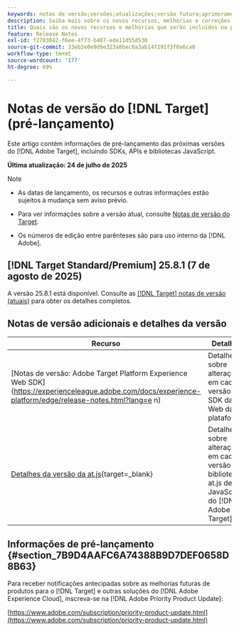 ```yaml
---
keywords: notas de versão;versões;atualizações;versão futura;aprimoramentos;novos recursos;correções;atualizações;pré-lançamento;acesso antecipado;release notes;releases;updates;future release;enhancements;new features;fixes;updates;prerelease;Early access
description: Saiba mais sobre os novos recursos, melhorias e correções adicionados na próxima versão do [!DNL Target], incluindo SDKs, APIs e bibliotecas JavaScript.
title: Quais são os novos recursos e melhorias que serão incluídos na próxima versão do  [!DNL Target] ?
feature: Release Notes
exl-id: f2783042-f6ee-4f73-b487-ede11d55d530
source-git-commit: 33eb2e0e9d9e323a8bec8a3ab147291f3f0a6ca8
workflow-type: tm+mt
source-wordcount: '177'
ht-degree: 69%

---
```


# Notas de versão do [!DNL Target] (pré-lançamento)

Este artigo contém informações de pré-lançamento das próximas versões do [!DNL Adobe Target], incluindo SDKs, APIs e bibliotecas JavaScript.

**Última atualização: 24 de julho de 2025**

>[!NOTE]
>
>* As datas de lançamento, os recursos e outras informações estão sujeitos à mudança sem aviso prévio.
>
>* Para ver informações sobre a versão atual, consulte [Notas de versão do Target](release-notes.md).
>
>* Os números de edição entre parênteses são para uso interno da [!DNL Adobe].

## [!DNL Target Standard/Premium] 25.8.1 (7 de agosto de 2025)

A versão 25.8.1 está disponível. Consulte as [[!DNL Target] notas de versão (atuais)](/help/main/r-release-notes/release-notes.md) para obter os detalhes completos.

## Notas de versão adicionais e detalhes da versão

| Recurso | Detalhes |
|--- |--- |
| [Notas de versão: Adobe Target Platform Experience Web SDK]&#x200B;(https://experienceleague.adobe.com/docs/experience-platform/edge/release-notes.html?lang=e n) | Detalhes sobre alterações em cada versão do SDK da Web da plataforma. |
| [Detalhes da versão da at.js](https://experienceleague.adobe.com/docs/target-dev/developer/client-side/at-js-implementation/target-atjs-versions.html?lang=pt-BR){target=_blank} | Detalhes sobre alterações em cada versão da biblioteca at.js de JavaScript do [!DNL Adobe Target]. |

## Informações de pré-lançamento {#section_7B9D4AAFC6A74388B9D7DEF0658D8B63}

Para receber notificações antecipadas sobre as melhorias futuras de produtos para o [!DNL Target] e outras soluções do [!DNL Adobe Experience Cloud], inscreva-se na [!DNL Adobe Priority Product Update]:

[https://www.adobe.com/subscription/priority-product-update.html](https://www.adobe.com/subscription/priority-product-update.html)
